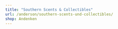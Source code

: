 ```yaml
---
title: "Southern Scents & Collectibles"
url: /anderson/southern-scents-und-collectibles/
shop: Andenken
---
```


